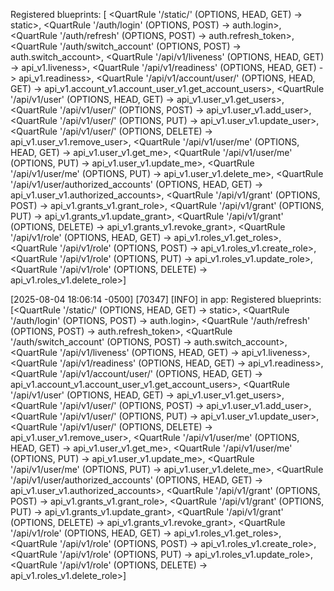 Registered blueprints: [
    <QuartRule '/static/<filename>' (OPTIONS, HEAD, GET) -> static>, 
    <QuartRule '/auth/login' (OPTIONS, POST) -> auth.login>, 
    <QuartRule '/auth/refresh' (OPTIONS, POST) -> auth.refresh_token>, 
    <QuartRule '/auth/switch_account' (OPTIONS, POST) -> auth.switch_account>, 
    <QuartRule '/api/v1/liveness' (OPTIONS, HEAD, GET) -> api_v1.liveness>, 
    <QuartRule '/api/v1/readiness' (OPTIONS, HEAD, GET) -> api_v1.readiness>, 
    <QuartRule '/api/v1/account/user/' (OPTIONS, HEAD, GET) -> api_v1.account_v1.account_user_v1.get_account_users>, 
    <QuartRule '/api/v1/user' (OPTIONS, HEAD, GET) -> api_v1.user_v1.get_users>, 
    <QuartRule '/api/v1/user/' (OPTIONS, POST) -> api_v1.user_v1.add_user>, 
    <QuartRule '/api/v1/user/' (OPTIONS, PUT) -> api_v1.user_v1.update_user>, 
    <QuartRule '/api/v1/user/' (OPTIONS, DELETE) -> api_v1.user_v1.remove_user>, 
    <QuartRule '/api/v1/user/me' (OPTIONS, HEAD, GET) -> api_v1.user_v1.get_me>, 
    <QuartRule '/api/v1/user/me' (OPTIONS, PUT) -> api_v1.user_v1.update_me>, 
    <QuartRule '/api/v1/user/me' (OPTIONS, PUT) -> api_v1.user_v1.delete_me>, 
    <QuartRule '/api/v1/user/authorized_accounts' (OPTIONS, HEAD, GET) -> api_v1.user_v1.authorized_accounts>, 
    <QuartRule '/api/v1/grant' (OPTIONS, POST) -> api_v1.grants_v1.grant_role>, 
    <QuartRule '/api/v1/grant' (OPTIONS, PUT) -> api_v1.grants_v1.update_grant>, 
    <QuartRule '/api/v1/grant' (OPTIONS, DELETE) -> api_v1.grants_v1.revoke_grant>, 
    <QuartRule '/api/v1/role' (OPTIONS, HEAD, GET) -> api_v1.roles_v1.get_roles>, 
    <QuartRule '/api/v1/role' (OPTIONS, POST) -> api_v1.roles_v1.create_role>,
    <QuartRule '/api/v1/role' (OPTIONS, PUT) -> api_v1.roles_v1.update_role>, 
    <QuartRule '/api/v1/role' (OPTIONS, DELETE) -> api_v1.roles_v1.delete_role>]

[2025-08-04 18:06:14 -0500] [70347] [INFO] in app: Registered blueprints: [<QuartRule '/static/<filename>' (OPTIONS, HEAD, GET) -> static>, <QuartRule '/auth/login' (OPTIONS, POST) -> auth.login>, <QuartRule '/auth/refresh' (OPTIONS, POST) -> auth.refresh_token>, <QuartRule '/auth/switch_account' (OPTIONS, POST) -> auth.switch_account>, <QuartRule '/api/v1/liveness' (OPTIONS, HEAD, GET) -> api_v1.liveness>, <QuartRule '/api/v1/readiness' (OPTIONS, HEAD, GET) -> api_v1.readiness>, <QuartRule '/api/v1/account/user/' (OPTIONS, HEAD, GET) -> api_v1.account_v1.account_user_v1.get_account_users>, <QuartRule '/api/v1/user' (OPTIONS, HEAD, GET) -> api_v1.user_v1.get_users>, <QuartRule '/api/v1/user/' (OPTIONS, POST) -> api_v1.user_v1.add_user>, <QuartRule '/api/v1/user/' (OPTIONS, PUT) -> api_v1.user_v1.update_user>, <QuartRule '/api/v1/user/' (OPTIONS, DELETE) -> api_v1.user_v1.remove_user>, <QuartRule '/api/v1/user/me' (OPTIONS, HEAD, GET) -> api_v1.user_v1.get_me>, <QuartRule '/api/v1/user/me' (OPTIONS, PUT) -> api_v1.user_v1.update_me>, <QuartRule '/api/v1/user/me' (OPTIONS, PUT) -> api_v1.user_v1.delete_me>, <QuartRule '/api/v1/user/authorized_accounts' (OPTIONS, HEAD, GET) -> api_v1.user_v1.authorized_accounts>, <QuartRule '/api/v1/grant' (OPTIONS, POST) -> api_v1.grants_v1.grant_role>, <QuartRule '/api/v1/grant' (OPTIONS, PUT) -> api_v1.grants_v1.update_grant>, <QuartRule '/api/v1/grant' (OPTIONS, DELETE) -> api_v1.grants_v1.revoke_grant>, <QuartRule '/api/v1/role' (OPTIONS, HEAD, GET) -> api_v1.roles_v1.get_roles>, <QuartRule '/api/v1/role' (OPTIONS, POST) -> api_v1.roles_v1.create_role>, <QuartRule '/api/v1/role' (OPTIONS, PUT) -> api_v1.roles_v1.update_role>, <QuartRule '/api/v1/role' (OPTIONS, DELETE) -> api_v1.roles_v1.delete_role>]